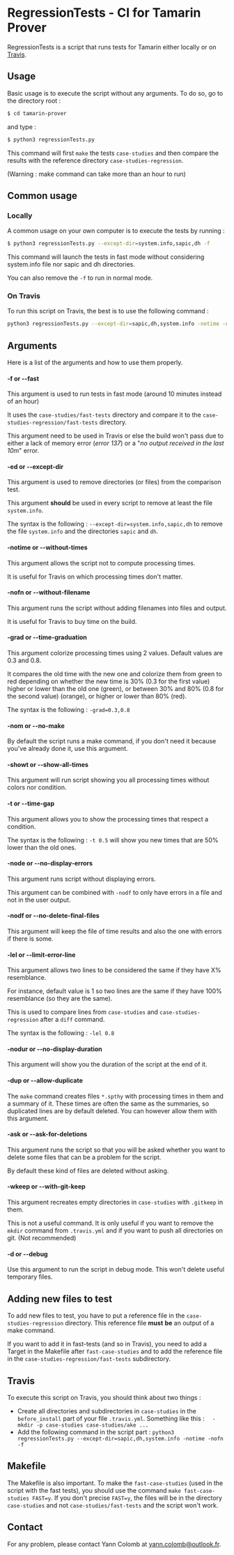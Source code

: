 # RegressionTests - CI for Tamarin Prover



RegressionTests is a script that runs tests for Tamarin either locally or on [Travis](https://travis-ci.com/github/tamarin-prover/tamarin-prover). 



## Usage



Basic usage is to execute the script without any arguments. To do so, go to the directory root :

```bash
$ cd tamarin-prover
```

and type :

```bash
$ python3 regressionTests.py
```

This command will first `make` the tests `case-studies` and then compare the results with the reference directory `case-studies-regression`. 

(Warning : make command can take more than an hour to run)



## Common usage

### Locally 

A common usage on your own computer is to execute the tests by running :

```bash
$ python3 regressionTests.py --except-dir=system.info,sapic,dh -f
```

This command will launch the tests in fast mode without considering system.info file nor sapic and dh directories.

You can also remove the `-f` to run in normal mode.

### On Travis

To run this script on Travis, the best is to use the following command :

 ```bash
 python3 regressionTests.py --except-dir=sapic,dh,system.info -notime -nofn -f
 ```



## Arguments

Here is a list of the arguments and how to use them properly.

#### -f or --fast

This argument is used to run tests in fast mode (around 10 minutes instead of an hour)

It uses the `case-studies/fast-tests` directory and compare it to the `case-studies-regression/fast-tests` directory.

This argument need to be used in Travis or else the build won't pass due to either a lack of memory error (*error 137*) or a "*no output received in the last 10m*" error. 



#### -ed or --except-dir

This argument is used to remove directories (or files) from the comparison test. 

This argument **should** be used in every script to remove at least the file `system.info`.

The syntax is the following : `--except-dir=system.info,sapic,dh` to remove the file `system.info` and the directories `sapic` and `dh`.



#### -notime or --without-times

This argument allows the script not to compute processing times.

It is useful for Travis on which processing times don't matter.



#### -nofn or --without-filename

This argument runs the script without adding filenames into files and output. 

It is useful for Travis to buy time on the build.



#### -grad or --time-graduation

This argument colorize processing times using 2 values. Default values are 0.3 and 0.8.

It compares the old time with the new one and colorize them from green to red depending on whether the new time is 30% (0.3 for the first value) higher or lower than the old one (green), or between 30% and 80% (0.8 for the second value) (orange), or higher or lower than 80% (red).

The syntax is the following : `-grad=0.3,0.8`



#### -nom or --no-make

By default the script runs a make command, if you don't need it because you've already done it, use this argument.



#### -showt or --show-all-times

This argument will run script showing you all processing times without colors nor condition.



#### -t or --time-gap

This argument allows you to show the processing times that respect a condition.

The  syntax is the following : `-t 0.5` will show you new times that are 50% lower than the old ones. 



#### -node or --no-display-errors

This argument runs script without displaying errors.

This argument can be combined with `-nodf` to only have errors in a file and not in the user output.



#### -nodf or --no-delete-final-files

This argument will keep the file of time results and also the one with errors if there is some.



#### -lel or --limit-error-line

This argument allows two lines to be considered the same if they have X% resemblance.

For instance, default value is 1 so two lines are the same if they have 100% resemblance (so they are the same).

This is used to compare lines from `case-studies` and `case-studies-regression` after a `diff` command.

The syntax is the following : `-lel 0.8`



#### -nodur or --no-display-duration

This argument will show you the duration of the script at the end of it.



####  -dup or --allow-duplicate

The `make` command creates files `*.spthy` with processing times in them and a summary of it. These times are often the same as the summaries, so duplicated lines are by default deleted. You can however allow them with this argument.



#### -ask or --ask-for-deletions

This argument runs the script so that you will be asked whether you want to delete some files that can be a problem for the script.

By default these kind of files are deleted without asking.



#### -wkeep or --with-git-keep

This argument recreates empty directories in `case-studies` with `.gitkeep` in them.

This is not a useful command. It is only useful if you want to remove the `mkdir` command from `.travis.yml` and if you want to push all directories on git. (Not recommended)



#### -d or --debug

Use this argument to run the script in debug mode. This won't delete useful temporary files.

 

## Adding new files to test

To add new files to test, you have to put a reference file in the `case-studies-regression` directory. This reference file **must** **be** an output of a make command.

If you want to add it in fast-tests (and so in Travis), you need to add a Target in the Makefile after `fast-case-studies` and to add the reference file in the `case-studies-regression/fast-tests` subdirectory.



## Travis

To execute this script on Travis, you should think about two things :

- Create all directories and subdirectories in `case-studies` in the `before_install` part of your file `.travis.yml`. Something like this : `  - mkdir -p case-studies case-studies/ake ...`
- Add the following command in the script part : `python3 regressionTests.py --except-dir=sapic,dh,system.info -notime -nofn -f`



## Makefile

The Makefile is also important. To make the `fast-case-studies` (used in the script with the fast tests), you should use the command `make fast-case-studies FAST=y`. If you don't precise `FAST=y`, the files will be in the directory `case-studies` and not `case-studies/fast-tests` and the script won't work.





## Contact

For any problem, please contact Yann Colomb at yann.colomb@outlook.fr.
